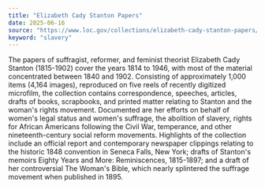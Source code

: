 ```yaml
---
title: "Elizabeth Cady Stanton Papers"
date: 2025-06-16
source: "https://www.loc.gov/collections/elizabeth-cady-stanton-papers/about-this-collection/"
keyword: "slavery"
---
```


The papers of suffragist, reformer, and feminist theorist Elizabeth Cady Stanton (1815-1902) cover the years 1814 to 1946, with most of the material concentrated between 1840 and 1902. Consisting of approximately 1,000 items (4,164 images), reproduced on five reels of recently digitized microfilm, the collection contains correspondence, speeches, articles, drafts of books, scrapbooks, and printed matter relating to Stanton and the woman's rights movement. Documented are her efforts on behalf of women's legal status and women's suffrage, the abolition of slavery, rights for African Americans following the Civil War, temperance, and other nineteenth-century social reform movements. Highlights of the collection include an official report and contemporary newspaper clippings relating to the historic 1848 convention in Seneca Falls, New York; drafts of Stanton's memoirs Eighty Years and More: Reminiscences, 1815-1897; and a draft of her controversial The Woman's Bible, which nearly splintered the suffrage movement when published in 1895.


